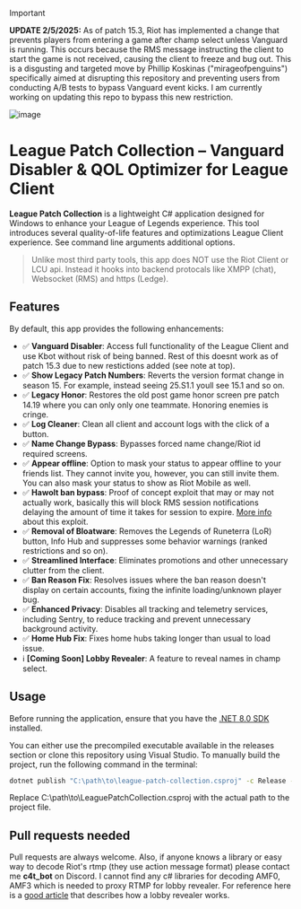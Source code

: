 > [!IMPORTANT]
> **UPDATE 2/5/2025:** As of patch 15.3, Riot has implemented a change that prevents players from entering a game after champ select unless Vanguard is running. This occurs because the RMS message instructing the client to start the game is not received, causing the client to freeze and bug out. This is a disgusting and targeted move by Phillip Koskinas ("mirageofpenguins") specifically aimed at disrupting this repository and preventing users from conducting A/B tests to bypass Vanguard event kicks. I am currently working on updating this repo to bypass this new restriction.

![image](https://github.com/user-attachments/assets/93f8d790-4d25-4dac-9dc0-bf1878630d60)

# League Patch Collection – Vanguard Disabler & QOL Optimizer for League Client

**League Patch Collection** is a lightweight C# application designed for Windows to enhance your League of Legends experience. This tool introduces several quality-of-life features and optimizations League Client experience. See command line arguments additional options.

>  Unlike most third party tools, this app does NOT use the Riot Client or LCU api. Instead it hooks into backend protocals like XMPP (chat), Websocket (RMS) and https (Ledge).

## Features

By default, this app provides the following enhancements:
- :white_check_mark: **Vanguard Disabler**: Access full functionality of the League Client and use Kbot without risk of being banned. Rest of this doesnt work as of patch 15.3 due to new restictions added (see note at top).
- :white_check_mark: **Show Legacy Patch Numbers**: Reverts the version format change in season 15. For example, instead seeing 25.S1.1 youll see 15.1 and so on.
- :white_check_mark: **Legacy Honor**: Restores the old post game honor screen pre patch 14.19 where you can only only one teammate. Honoring enemies is cringe.
- :white_check_mark: **Log Cleaner**: Clean all client and account logs with the click of a button.
- :white_check_mark: **Name Change Bypass**: Bypasses forced name change/Riot id required screens.
- :white_check_mark: **Appear offline**: Option to mask your status to appear offline to your friends list. They cannot invite you, however, you can still invite them. You can also mask your status to show as Riot Mobile as well.
- :white_check_mark: **Hawolt ban bypass**: Proof of concept exploit that may or may not actually work, basically this will block RMS session notifications delaying the amount of time it takes for session to expire. [More info](https://web.archive.org/web/20230628125118/https://twitter.com/hawolt/status/1674029547363217410) about this exploit.
- :white_check_mark: **Removal of Bloatware**: Removes the Legends of Runeterra (LoR) button, Info Hub and suppresses some behavior warnings (ranked restrictions and so on).
- :white_check_mark: **Streamlined Interface**: Eliminates promotions and other unnecessary clutter from the client.
- :white_check_mark: **Ban Reason Fix**: Resolves issues where the ban reason doesn't display on certain accounts, fixing the infinite loading/unknown player bug.
- :white_check_mark: **Enhanced Privacy**: Disables all tracking and telemetry services, including Sentry, to reduce tracking and prevent unnecessary background activity.
- :white_check_mark: **Home Hub Fix**: Fixes home hubs taking longer than usual to load issue.
- :information_source: **[Coming Soon] Lobby Revealer**: A feature to reveal names in champ select.

##  Usage

Before running the application, ensure that you have the [.NET 8.0 SDK](https://dotnet.microsoft.com/en-us/download) installed.

You can either use the precompiled executable available in the releases section or clone this repository using Visual Studio. To manually build the project, run the following command in the terminal:
```bash   
dotnet publish "C:\path\to\league-patch-collection.csproj" -c Release -r win-x64 --self-contained false /p:PublishSingleFile=true
```
Replace C:\path\to\LeaguePatchCollection.csproj with the actual path to the project file.

## Pull requests needed

Pull requests are always welcome. Also, if anyone knows a library or easy way to decode Riot's rtmp (they use action message format) please contact me **c4t_bot** on Discord. I cannot find any c# libraries for decoding AMF0, AMF3 which is needed to proxy RTMP for lobby revealer. For reference here is a [good article](https://web-xbaank.vercel.app/blog/Reversing-engineering-lol) that describes how a lobby revealer works.
